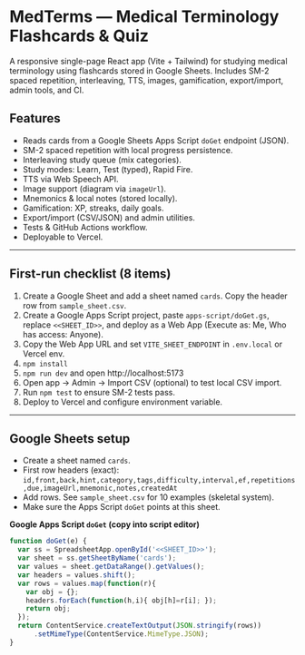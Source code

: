 # MedTerms — Medical Terminology Flashcards & Quiz

A responsive single-page React app (Vite + Tailwind) for studying medical terminology using flashcards stored in Google Sheets. Includes SM-2 spaced repetition, interleaving, TTS, images, gamification, export/import, admin tools, and CI.

## Features

- Reads cards from a Google Sheets Apps Script `doGet` endpoint (JSON).
- SM-2 spaced repetition with local progress persistence.
- Interleaving study queue (mix categories).
- Study modes: Learn, Test (typed), Rapid Fire.
- TTS via Web Speech API.
- Image support (diagram via `imageUrl`).
- Mnemonics & local notes (stored locally).
- Gamification: XP, streaks, daily goals.
- Export/import (CSV/JSON) and admin utilities.
- Tests & GitHub Actions workflow.
- Deployable to Vercel.

---

## First-run checklist (8 items)
1. Create a Google Sheet and add a sheet named `cards`. Copy the header row from `sample_sheet.csv`.
2. Create a Google Apps Script project, paste `apps-script/doGet.gs`, replace `<<SHEET_ID>>`, and deploy as a Web App (Execute as: Me, Who has access: Anyone).
3. Copy the Web App URL and set `VITE_SHEET_ENDPOINT` in `.env.local` or Vercel env.
4. `npm install`
5. `npm run dev` and open http://localhost:5173
6. Open app → Admin → Import CSV (optional) to test local CSV import.
7. Run `npm test` to ensure SM-2 tests pass.
8. Deploy to Vercel and configure environment variable.

---

## Google Sheets setup

- Create a sheet named `cards`.
- First row headers (exact):  
  `id,front,back,hint,category,tags,difficulty,interval,ef,repetitions,due,imageUrl,mnemonic,notes,createdAt`
- Add rows. See `sample_sheet.csv` for 10 examples (skeletal system).
- Make sure the Apps Script `doGet` points at this sheet.

**Google Apps Script `doGet` (copy into script editor)**
```javascript
function doGet(e) {
  var ss = SpreadsheetApp.openById('<<SHEET_ID>>');
  var sheet = ss.getSheetByName('cards');
  var values = sheet.getDataRange().getValues();
  var headers = values.shift();
  var rows = values.map(function(r){
    var obj = {};
    headers.forEach(function(h,i){ obj[h]=r[i]; });
    return obj;
  });
  return ContentService.createTextOutput(JSON.stringify(rows))
      .setMimeType(ContentService.MimeType.JSON);
}
